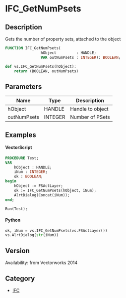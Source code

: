 # IFC_GetNumPsets

## Description
Gets the number of property sets, attached to the object

```pascal
FUNCTION IFC_GetNumPsets(
				hObject         : HANDLE;
				VAR outNumPsets : INTEGER): BOOLEAN;
```

```python
def vs.IFC_GetNumPsets(hObject):
    return (BOOLEAN, outNumPsets)
```

## Parameters
|Name|Type|Description|
|---|---|---|
|hObject|HANDLE|Handle to object|
|outNumPsets|INTEGER|Number of PSets|

## Examples
#### VectorScript ####
```pascal
PROCEDURE Test;
VAR
	hObject : HANDLE;
	iNum : INTEGER;
	ok : BOOLEAN;
begin
	hObject := FSActLayer;
	ok := IFC_GetNumPsets(hObject, iNum);
	AlrtDialog(Concat(iNum));
end;

Run(Test);
```
#### Python ####
```python
ok, iNum = vs.IFC_GetNumPsets(vs.FSActLayer())
vs.AlrtDialog(str(iNum))
```

## Version
Availability: from Vectorworks 2014

## Category
* [IFC](../Categories/IFC.md)
